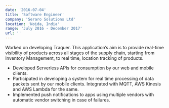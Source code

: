```yaml
---
date: '2016-07-04'
title: 'Software Engineer'
company: 'Seraro Solutions Ltd'
location: 'Noida, India'
range: 'July 2016 - December 2017'
url: ''
---
```


Worked on developing Traquer. This application’s aim is to provide real-time visibility of products across all stages of the supply chain, starting from Inventory Management, to real time, location tracking of products.

- Developed Serverless APIs for consumption by our web and mobile clients.
- Participated in developing a system for real time processing of data packets sent by our mobile clients. Integrated with MQTT, AWS Kinesis and AWS Lambda for the same.
- Implemented push notifications to apps using multiple vendors with automatic vendor switching in case of failures.
